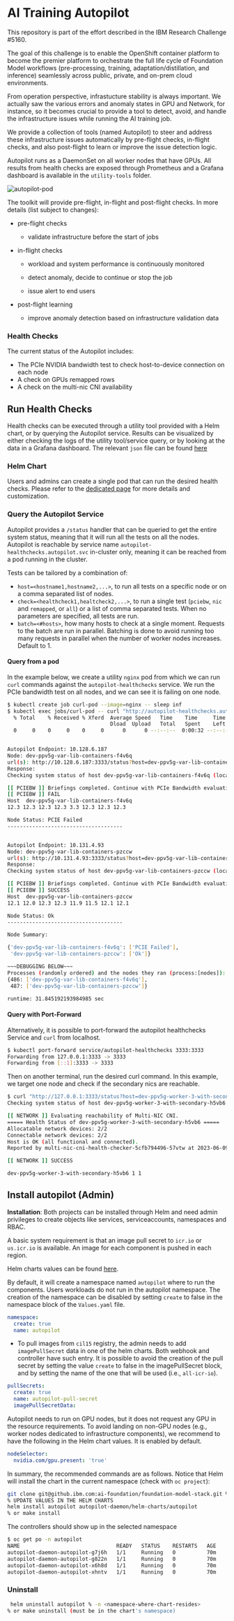 # AI Training Autopilot
This repository is part of the effort described in the IBM Research Challenge #5160.

The goal of this challenge is to enable the OpenShift container platform to become the premier platform to orchestrate the full life cycle of Foundation Model workflows (pre-processing, training, adaptation/distillation, and inference) seamlessly across public, private, and on-prem cloud environments.

From operation perspective, infrastucture stability is always important. We actually saw the various errors and anomaly states in GPU and Network, for instance, so it becomes crucial to provide a tool to detect, avoid, and handle the infrastructure issues while running the AI training job. 

We provide a collection of tools (named Autopilot) to steer and address these infrastructure issues automatically by pre-flight checks, in-flight checks, and also post-flight to learn or improve the issue detection logic. 

Autopilot runs as a DaemonSet on all worker nodes that have GPUs. All results from health checks are exposed through Prometheus and a Grafana dashboard is available in the `utility-tools` folder.



![autopilot-pod](https://media.github.ibm.com/user/96687/files/3f513944-2b23-4ce1-92ce-5cbbf5a40f10)


The toolkit will provide pre-flight, in-flight and post-flight checks. In more details (list subject to changes):

- pre-flight checks

  - validate infrastructure before the start of jobs

- in-flight checks

  - workload and system performance is continuously monitored

  - detect anomaly, decide to continue or stop the job

  - issue alert to end users

- post-flight learning

  - improve anomaly detection based on infrastructure validation data

### Health Checks
The current status of the Autopilot includes:

- The PCIe NVIDIA bandwidth test to check host-to-device connection on each node
- A check on GPUs remapped rows
- A check on the multi-nic CNI availability
<!-- - A HealthCheckReport Custom Resource Definition (CRD) and a controller that takes action based on the bandwidth test result -->

<!-- The Mutating Webhook and HealthCheckReport Operator are linked in this repository as submodules.
Please follow the links to get more information about each sub-project.

The image below shows the current execution flow of a pre-flight check 

![execflow-autopilot](https://media.github.ibm.com/user/96687/files/8fa9e470-7007-4d5a-af7a-fb66d7da5429)

At a high level, the flow is the following (omitting the MCAD part for simplification):

- A job is created by the user, containing the label `autopilot:""`.
- The mutating webhook will check if the pods are also requesting GPUs. If so, it will inject the init container with the PCIe bandwidth test.
- At execution time, each pod will first run the health check container. If the test will succeed, then the pod will keep running normally.
<!-- - If the test fails, the init container will create a HealthCheckReport CRD indicating the result of the test and the node involved. Also, the pod will label itself with `deschedule` so that it can be removed from the faulty node. -->


## Run Health Checks

Health checks can be executed through a utility tool provided with a Helm chart, or by querying the Autopilot service.
Results can be visualized by either checking the logs of the utility tool/service query, or by looking at the data in a Grafana dashboard.
The relevant `json` file can be found [here](https://github.ibm.com/hybrid-cloud-infrastructure-research/autopilot/blob/main/utility-tools/Autopilot-Grafana-Dashboard.json)

### Helm Chart

Users and admins can create a single pod that can run the desired health checks.
Please refer to the [dedicated page](https://github.ibm.com/hybrid-cloud-infrastructure-research/autopilot/tree/main/utility-tools/system-check) for more details and customization.

### Query the Autopilot Service

Autopilot provides a `/status` handler that can be queried to get the entire system status, meaning that it will run all the tests on all the nodes. Autopilot is reachable by service name `autopilot-healthchecks.autopilot.svc` in-cluster only, meaning it can be reached from a pod running in the cluster.

Tests can be tailored by a combination of:

- `host=<hostname1,hostname2,...>`, to run all tests on a specific node or on a comma separated list of nodes.
- `check=<healthcheck1,healtcheck2,...>`, to run a single test (`pciebw`, `nic` and `remapped`, or `all`) or a list of comma separated tests. When no parameters are specified, all tests are run.
- `batch=<#hosts>`, how many hosts to check at a single moment. Requests to the batch are run in parallel. Batching is done to avoid running too many requests in parallel when the number of worker nodes increases. Default to 1.

#### Query from a pod
In the example below, we create a utility `nginx` pod from which we can run `curl` commands against the `autopilot-healthchecks` service.
We run the PCIe bandwidth test on all nodes, and we can see it is failing on one node.

```bash
$ kubectl create job curl-pod --image=nginx -- sleep inf
$ kubectl exec jobs/curl-pod -- curl "http://autopilot-healthchecks.autopilot.svc:3333/status?check=pciebw"
  % Total    % Received % Xferd  Average Speed   Time    Time     Time  Current
                                 Dload  Upload   Total   Spent    Left  Speed
  0     0    0     0    0     0      0      0 --:--:--  0:00:32 --:--:--     0Checking status on all nodes


Autopilot Endpoint: 10.128.6.187
Node: dev-ppv5g-var-lib-containers-f4v6q
url(s): http://10.128.6.187:3333/status?host=dev-ppv5g-var-lib-containers-f4v6q&check=pciebw
Response:
Checking system status of host dev-ppv5g-var-lib-containers-f4v6q (localhost) 

[[ PCIEBW ]] Briefings completed. Continue with PCIe Bandwidth evaluation.
[[ PCIEBW ]] FAIL
Host  dev-ppv5g-var-lib-containers-f4v6q
12.3 12.3 12.3 12.3 3.3 12.3 12.3 12.3

Node Status: PCIE Failed
-------------------------------------


Autopilot Endpoint: 10.131.4.93
Node: dev-ppv5g-var-lib-containers-pzccw
url(s): http://10.131.4.93:3333/status?host=dev-ppv5g-var-lib-containers-pzccw&check=pciebw
Response:
Checking system status of host dev-ppv5g-var-lib-containers-pzccw (localhost) 

[[ PCIEBW ]] Briefings completed. Continue with PCIe Bandwidth evaluation.
[[ PCIEBW ]] SUCCESS
Host  dev-ppv5g-var-lib-containers-pzccw
12.1 12.0 12.3 12.3 11.9 11.5 12.1 12.1

Node Status: Ok
-------------------------------------

Node Summary:

{'dev-ppv5g-var-lib-containers-f4v6q': ['PCIE Failed'],
 'dev-ppv5g-var-lib-containers-pzccw': ['Ok']}

~~~DEBUGGING BELOW~~~
Processes (randomly ordered) and the nodes they ran (process:[nodes]):
{486: ['dev-ppv5g-var-lib-containers-f4v6q'],
 487: ['dev-ppv5g-var-lib-containers-pzccw']}

runtime: 31.845192193984985 sec
```

#### Query with Port-Forward

Alternatively, it is possible to port-forward the autopilot healthchecks Service and `curl` from localhost. 

```bash
$ kubectl port-forward service/autopilot-healthchecks 3333:3333
Forwarding from 127.0.0.1:3333 -> 3333
Forwarding from [::1]:3333 -> 3333
```

Then on another terminal, run the desired curl command. In this example, we target one node and check if the secondary nics are reachable.

```bash
$ curl "http://127.0.0.1:3333/status?host=dev-ppv5g-worker-3-with-secondary-h5vb6&check=nic"
Checking system status of host dev-ppv5g-worker-3-with-secondary-h5vb6 (localhost) 

[[ NETWORK ]] Evaluating reachability of Multi-NIC CNI.
===== Health Status of dev-ppv5g-worker-3-with-secondary-h5vb6 =====
Allocatable network devices: 2/2
Connectable network devices: 2/2
Host is OK (all functional and connected).
Reported by multi-nic-cni-health-checker-5cfb794496-57vtw at 2023-06-09T01:43:15Z

[[ NETWORK ]] SUCCESS

dev-ppv5g-worker-3-with-secondary-h5vb6 1 1

```


## Install autopilot (Admin)
**Installation**: Both projects can be installed through Helm and need admin privileges to create objects like services, serviceaccounts, namespaces and RBAC.

A basic system requirement is that an image pull secret to `icr.io` or `us.icr.io` is available. An image for each component is pushed in each region. 


Helm charts values can be found [here](https://github.ibm.com/hybrid-cloud-infrastructure-research/autopilot/tree/main/autopilot-daemon/helm-charts/autopilot).

By default, it will create a namespace named `autopilot` where to run the components. Users workloads do not run in the autopilot namespace. The creation of the namespace can be disabled by setting `create` to false in the namespace block of the `Values.yaml` file.

```yaml
namespace: 
  create: true
  name: autopilot
```

- To pull images from `cil15` registry, the admin needs to add `imagePullSecret` data in one of the helm charts. Both webhook and controller have such entry. It is possible to avoid the creation of the pull secret by setting the value `create` to false in the imagePullSecret block, and by setting the name of the one that will be used (i.e., `all-icr-io`).

```yaml
pullSecrets:
  create: true
  name: autopilot-pull-secret
  imagePullSecretData: 
```

Autopilot needs to run on GPU nodes, but it does not request any GPU in the resource requirements.
To avoid landing on non-GPU nodes (e.g., worker nodes dedicated to infrastructure components), we recommend to have the following in the Helm chart values. It is enabled by default.

```yaml
nodeSelector:
  nvidia.com/gpu.present: 'true'
```  
 
In summary, the recommended commands are as follows. Notice that Helm will install the chart in the current namespace (check with `oc project`):

```bash
git clone git@github.ibm.com:ai-foundation/foundation-model-stack.git % or clone this repository and skip the next step
% UPDATE VALUES IN THE HELM CHARTS
helm install autopilot autopilot-daemon/helm-charts/autopilot 
% or make install
```

The controllers should show up in the selected namespace

```bash
$ oc get po -n autopilot
NAME                               READY   STATUS    RESTARTS   AGE
autopilot-daemon-autopilot-g7j6h   1/1     Running   0          70m
autopilot-daemon-autopilot-g822n   1/1     Running   0          70m
autopilot-daemon-autopilot-x6h8d   1/1     Running   0          70m
autopilot-daemon-autopilot-xhntv   1/1     Running   0          70m
```

### Uninstall

```bash
 helm uninstall autopilot % -n <namespace-where-chart-resides>
% or make uninstall (must be in the chart's namespace)
```


